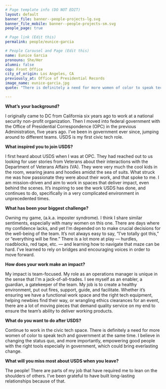 ```yaml
---
# Page template info (DO NOT EDIT)
layout: default
banner_file: banner--people-projects-lg.svg
banner_file_mobile: banner--people-projects-sm.svg
people_page: true

# Page link (Edit this)
permalink: people/eunice-garcia

# People Carousel and Page (Edit this)
name: Eunice Garcia
pronouns: She/Her
alumni: false
cop: Front Office
city_of_origin: Los Angeles, CA
previously_at: Office of Presidential Records
image_name: eunice-garcia.jpg
quote: "There is definitely a need for more women of color to speak tech and government at the same time. I believe in changing the status quo, and more importantly, empowering good people with the right tools especially in government."

---
```


**What’s your background?**

I originally came to DC from California six years ago to work at a national security non-profit organization. Then I moved into federal government with the Office of Presidential Correspondence (OPC) in the previous Administration, five years ago. I’ve been in government ever since, jumping around to different teams. USDS is my first civic tech role.

**What inspired you to join USDS?**

I first heard about USDS when I was at OPC. They had reached out to us looking for user stories from Veterans about their interactions with the Department of Veterans Affairs (VA). They were very much the cool kids in the room, wearing jeans and hoodies amidst the sea of suits. What struck me was how passionate they were about their work, and that spoke to me. I am mission-driven and aim to work in spaces that deliver impact, even behind the scenes. It’s inspiring to see the work USDS has done, and continues to do, specifically in a very complicated environment in unprecedented times.

**What has been your biggest challenge?**

Owning my game, (a.k.a. imposter syndrome). I think I share similar sentiments, especially with many women on this one. There are days where my confidence lacks, and yet I'm depended on to make crucial decisions for the well-being of the team.
It’s not always easy to say, “I’ve totally got this,” or “everything will be fine.” There is a lot more at play — hurdles, roadblocks, red tape, etc. — and learning how to navigate that maze can be hard. I’ve learned to rely on bridges and encouraging voices in order to move forward.

**How does your work make an impact?**

My impact is team-focused. My role as an operations manager is unique in the sense that I'm a jack-of-all-trades. I see myself as an enabler, a guardian, a gatekeeper of the team.
My job is to create a healthy environment, put out fires, support, guide, and facilitate. Whether it’s ensuring we have a functional work space and the right tech equipment, helping newbies find their way, or wrangling ethics clearances for an event, there are a lot of moving pieces that demand quality service on my end to ensure the team’s ability to deliver working products.

**What do you want to do after USDS?**

Continue to work in the civic tech space. There is definitely a need for more women of color to speak tech and government at the same time. I believe in changing the status quo, and more importantly, empowering good people with the right tools especially in government, which could bring everlasting change.

**What will you miss most about USDS when you leave?**

The people! There are parts of my job that have required me to lean on the shoulders of others. I’ve been grateful to have built long-lasting relationships because of that.

